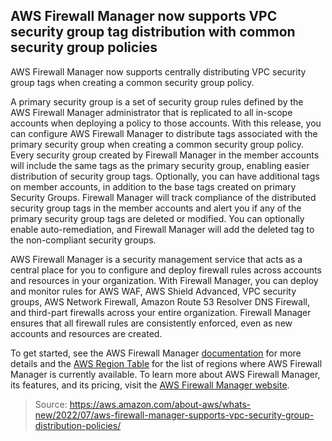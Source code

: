 ## AWS Firewall Manager now supports VPC security group tag distribution with common security group policies

AWS Firewall Manager now supports centrally distributing VPC security group tags when creating a common security group policy.

A primary security group is a set of security group rules defined by the AWS Firewall Manager administrator that is replicated to all in-scope accounts when deploying a policy to those accounts. With this release, you can configure AWS Firewall Manager to distribute tags associated with the primary security group when creating a common security group policy. Every security group created by Firewall Manager in the member accounts will include the same tags as the primary security group, enabling easier distribution of security group tags. Optionally, you can have additional tags on member accounts, in addition to the base tags created on primary Security Groups. Firewall Manager will track compliance of the distributed security group tags in the member accounts and alert you if any of the primary security group tags are deleted or modified. You can optionally enable auto-remediation, and Firewall Manager will add the deleted tag to the non-compliant security groups.

AWS Firewall Manager is a security management service that acts as a central place for you to configure and deploy firewall rules across accounts and resources in your organization. With Firewall Manager, you can deploy and monitor rules for AWS WAF, AWS Shield Advanced, VPC security groups, AWS Network Firewall, Amazon Route 53 Resolver DNS Firewall, and third-part firewalls across your entire organization. Firewall Manager ensures that all firewall rules are consistently enforced, even as new accounts and resources are created.

To get started, see the AWS Firewall Manager [documentation](https://docs.aws.amazon.com/waf/latest/developerguide/security-group-policies.html) for more details and the [AWS Region Table](https://aws.amazon.com/about-aws/global-infrastructure/regional-product-services/) for the list of regions where AWS Firewall Manager is currently available. To learn more about AWS Firewall Manager, its features, and its pricing, visit the [AWS Firewall Manager website](https://aws.amazon.com/firewall-manager/).

> Source: https://aws.amazon.com/about-aws/whats-new/2022/07/aws-firewall-manager-supports-vpc-security-group-distribution-policies/